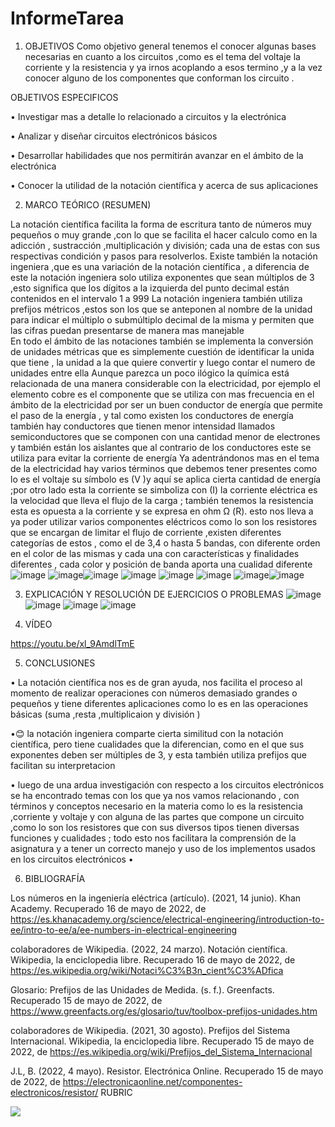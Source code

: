 # InformeTarea


1. OBJETIVOS
Como objetivo general tenemos el conocer algunas bases necesarias en cuanto a los circuitos ,como es el tema del voltaje la corriente y la resistencia y ya irnos acoplando a esos termino ,y a la vez conocer alguno de los componentes que conforman los circuito .


OBJETIVOS ESPECIFICOS

•	Investigar mas a detalle lo relacionado a circuitos y la electrónica

•	Analizar y diseñar circuitos electrónicos básicos 

•	Desarrollar habilidades que nos permitirán avanzar en el ámbito de la electrónica

•	Conocer la utilidad de la notación científica y acerca de sus aplicaciones 

2. MARCO TEÓRICO (RESUMEN)

La notación científica facilita la forma de escritura tanto de números muy pequeños o muy grande ,con lo que se facilita el hacer calculo como en la adicción , sustracción ,multiplicación y división; cada una de estas con sus respectivas condición y pasos para resolverlos. Existe también la notación ingeniera ,que es una variación de la notación científica , a diferencia de este la notación ingeniera solo utiliza exponentes que sean múltiplos de 3 ,esto significa que los dígitos a la izquierda del punto decimal están contenidos en el intervalo 1 a 999
La notación ingeniera también utiliza prefijos métricos ,estos son los que se anteponen al nombre de la unidad para indicar el múltiplo o submúltiplo decimal de la misma y permiten que las cifras puedan presentarse de manera mas manejable  
En todo el ámbito de las notaciones también se implementa la conversión de unidades métricas que es simplemente cuestión de identificar la unida que tiene , la unidad a la que quiere convertir y luego contar el numero de unidades entre ella 
Aunque parezca un poco ilógico la química está relacionada de una manera considerable con la electricidad, por ejemplo el elemento cobre es el  componente que se utiliza con mas frecuencia en el ámbito de la electricidad por ser un buen conductor de energía que permite el paso de la energía , y tal como existen los conductores de energía también hay conductores que tienen menor intensidad llamados semiconductores que se componen con una cantidad menor de electrones y también están los aislantes que al contrario de los conductores este se utiliza para evitar la corriente de energía 
Ya adentrándonos mas en el tema de la electricidad hay varios términos que debemos tener presentes como lo es el voltaje su símbolo es (V )y aquí se aplica cierta cantidad de energía ;por otro lado esta la corriente se simboliza con (I) la corriente eléctrica es la velocidad que lleva el flujo de la carga ; también tenemos la resistencia esta es opuesta a la corriente y se expresa en ohm Ω (R). esto nos lleva a ya poder utilizar varios componentes eléctricos como lo son los resistores que se encargan de limitar el flujo de corriente ,existen diferentes categorías de estos , como el de 3,4 o hasta 5 bandas, con diferente orden en el color de las mismas y cada una con características y finalidades diferentes , cada color y posición de banda aporta una cualidad diferente  
![image](https://user-images.githubusercontent.com/105679480/168739396-f26059d2-d0ab-429c-a3cc-c25be85d0286.png)
![image](https://user-images.githubusercontent.com/105679480/168739459-ada05fca-7860-41ae-8d63-288afafafa59.png)![image](https://user-images.githubusercontent.com/105679480/168739529-7ea2e857-2799-4686-a47b-9333fac03ce2.png)
![image](https://user-images.githubusercontent.com/105679480/168739704-137c34b0-2e7b-40db-8f6f-67d83e855bf6.png)
![image](https://user-images.githubusercontent.com/105679480/168739754-fe4faf43-7b25-402e-9131-123911b463b3.png)
![image](https://user-images.githubusercontent.com/105679480/168739797-c950cdfd-1bb4-4988-8a5b-e7b939bca7b8.png)
![image](https://user-images.githubusercontent.com/105679480/168739837-8743c296-9ea0-4375-95f7-6e1eaafccbac.png)![image](https://user-images.githubusercontent.com/105679480/168739910-0b1d26f8-c233-4b19-a49a-baee267b9ec0.png)


3. EXPLICACIÓN Y RESOLUCIÓN DE EJERCICIOS O PROBLEMAS
![image](https://user-images.githubusercontent.com/105679480/168743966-7e7331bf-d043-490e-9926-3b8d8d976815.png)
![image](https://user-images.githubusercontent.com/105679480/168744205-0eb43935-ea52-440f-af73-130831daadc6.png)
![image](https://user-images.githubusercontent.com/105679480/168747996-ed589d16-a5c1-4a33-9af4-337f06abd9cb.png)
![image](https://user-images.githubusercontent.com/105679480/168748246-4e128f34-2fe4-4c41-b938-0bfa8da1efb6.png)


4. VÍDEO

https://youtu.be/xl_9AmdlTmE

5. CONCLUSIONES

•	La notación científica nos es de gran ayuda, nos facilita el proceso al momento de realizar operaciones con números demasiado grandes o pequeños y tiene diferentes aplicaciones como lo es en las operaciones básicas (suma ,resta ,multiplicaion y división )

•😊	la notación ingeniera comparte cierta similitud con la notación científica, pero tiene cualidades que la diferencian, como en el que sus exponentes deben ser múltiples de 3, y esta también utiliza prefijos que facilitan su interpretacion 


•	luego de una ardua investigación con respecto a los circuitos electrónicos se ha encontrado temas con los que ya nos vamos  relacionando , con términos y conceptos necesario en la materia como lo es la resistencia ,corriente y voltaje y con alguna de las partes que compone un circuito ,como lo son los resistores que con sus diversos tipos tienen diversas funciones y cualidades  ; todo esto nos facilitara la comprensión de la asignatura y a tener un correcto manejo y uso de los implementos usados en los circuitos electrónicos 
•	

6. BIBLIOGRAFÍA

Los números en la ingeniería eléctrica (artículo). (2021, 14 junio). Khan Academy. Recuperado 16 de mayo de 2022, de https://es.khanacademy.org/science/electrical-engineering/introduction-to-ee/intro-to-ee/a/ee-numbers-in-electrical-engineering

colaboradores de Wikipedia. (2022, 24 marzo). Notación científica. Wikipedia, la enciclopedia libre. Recuperado 16 de mayo de 2022, de https://es.wikipedia.org/wiki/Notaci%C3%B3n_cient%C3%ADfica

Glosario: Prefijos de las Unidades de Medida. (s. f.). Greenfacts. Recuperado 15 de mayo de 2022, de https://www.greenfacts.org/es/glosario/tuv/toolbox-prefijos-unidades.htm

colaboradores de Wikipedia. (2021, 30 agosto). Prefijos del Sistema Internacional. Wikipedia, la enciclopedia libre. Recuperado 15 de mayo de 2022, de https://es.wikipedia.org/wiki/Prefijos_del_Sistema_Internacional

J.L, B. (2022, 4 mayo). Resistor. Electrónica Online. Recuperado 15 de mayo de 2022, de https://electronicaonline.net/componentes-electronicos/resistor/
RUBRIC



![](https://github.com/doalulema/InformeTarea/blob/main/Tarea.png)
